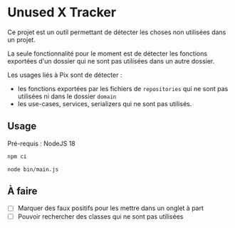 # Unused X Tracker

Ce projet est un outil permettant de détecter les choses non utilisées dans un projet.

La seule fonctionnalité pour le moment est de détecter les fonctions exportées d'un dossier qui ne sont pas utilisées
dans un autre dossier.

Les usages liés à Pix sont de détecter :
- les fonctions exportées par les fichiers de `repositories` qui ne sont pas utilisées
ni dans le dossier `domain`
- les use-cases, services, serializers qui ne sont pas utilisés.

## Usage

Pré-requis : NodeJS 18

```bash
npm ci
```

```
node bin/main.js 
```

## À faire

- [ ] Marquer des faux positifs pour les mettre dans un onglet à part
- [ ] Pouvoir rechercher des classes qui ne sont pas utilisées
